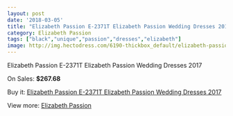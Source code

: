 ```yaml
---
layout: post
date: '2018-03-05'
title: "Elizabeth Passion E-2371T Elizabeth Passion Wedding Dresses 2017"
category: Elizabeth Passion
tags: ["black","unique","passion","dresses","elizabeth"]
image: http://img.hectodress.com/6190-thickbox_default/elizabeth-passion-e-2371t-elizabeth-passion-wedding-dresses-2013.jpg
---
```

Elizabeth Passion E-2371T Elizabeth Passion Wedding Dresses 2017

On Sales: **$267.68**
<a href="https://www.hectodress.com/elizabeth-passion/3019-elizabeth-passion-e-2371t-elizabeth-passion-wedding-dresses-2013.html"><amp-img layout="responsive" width="600" height="600" src="//img.hectodress.com/6190-thickbox_default/elizabeth-passion-e-2371t-elizabeth-passion-wedding-dresses-2013.jpg" alt="Elizabeth Passion E-2371T Elizabeth Passion Wedding Dresses 2017 0" /></a>

Buy it: [Elizabeth Passion E-2371T Elizabeth Passion Wedding Dresses 2017](https://www.hectodress.com/elizabeth-passion/3019-elizabeth-passion-e-2371t-elizabeth-passion-wedding-dresses-2013.html "Elizabeth Passion E-2371T Elizabeth Passion Wedding Dresses 2017")

View more: [Elizabeth Passion](https://www.hectodress.com/53-elizabeth-passion "Elizabeth Passion")